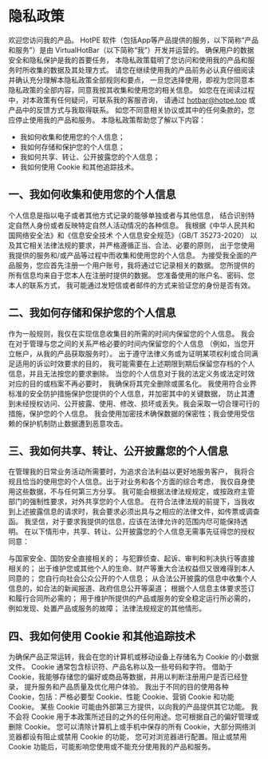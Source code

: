 # 隐私政策

欢迎您访问我的产品。 HotPE 软件（包括App等产品提供的服务，以下简称“产品和服务”）是由 VirtualHotBar（以下简称“我”）开发并运营的。 确保用户的数据安全和隐私保护是我的首要任务， 本隐私政策载明了您访问和使用我的产品和服务时所收集的数据及其处理方式。
请您在继续使用我的产品前务必认真仔细阅读并确认充分理解本隐私政策全部规则和要点， 一旦您选择使用，即视为您同意本隐私政策的全部内容，同意我按其收集和使用您的相关信息。 如您在在阅读过程中，对本政策有任何疑问，可联系我的客服咨询， 请通过 hotbar@hotpe.top 或产品中的反馈方式与我取得联系。 如您不同意相关协议或其中的任何条款的，您应停止使用我的产品和服务。
本隐私政策帮助您了解以下内容：

- 我如何收集和使用您的个人信息；
- 我如何存储和保护您的个人信息；
- 我如何共享、转让、公开披露您的个人信息；
- 我如何使用 Cookie 和其他追踪技术。

## 一、我如何收集和使用您的个人信息
个人信息是指以电子或者其他方式记录的能够单独或者与其他信息， 结合识别特定自然人身份或者反映特定自然人活动情况的各种信息。 我根据《中华人民共和国网络安全法》和《信息安全技术 个人信息安全规范》（GB/T 35273-2020） 以及其它相关法律法规的要求，并严格遵循正当、合法、必要的原则， 出于您使用我提供的服务和/或产品等过程中而收集和使用您的个人信息。
为接受我全面的产品服务，您应首先注册一个用户账号，我将通过它记录相关的数据。 您所提供的所有信息均来自于您本人在注册时提供的数据。 您准备使用的账户名、密码、您本人的联系方式， 我可能通过发短信或者邮件的方式来验证您的身份是否有效。

## 二、我如何存储和保护您的个人信息
作为一般规则，我仅在实现信息收集目的所需的时间内保留您的个人信息。 我会在对于管理与您之间的关系严格必要的时间内保留您的个人信息 （例如，当您开立帐户，从我的产品获取服务时）。 出于遵守法律义务或为证明某项权利或合同满足适用的诉讼时效要求的目的， 我可能需要在上述期限到期后保留您存档的个人信息，并且无法按您的要求删除。 当您的个人信息对于我的法定义务或法定时效对应的目的或档案不再必要时， 我确保将其完全删除或匿名化。
我使用符合业界标准的安全防护措施保护您提供的个人信息，并加密其中的关键数据， 防止其遭到未经授权访问、公开披露、使用、修改、损坏或丢失。我会采取一切合理可行的措施，保护您的个人信息。 我会使用加密技术确保数据的保密性；我会使用受信赖的保护机制防止数据遭到恶意攻击。

## 三、我如何共享、转让、公开披露您的个人信息
在管理我的日常业务活动所需要时，为追求合法利益以更好地服务客户， 我将合规且恰当的使用您的个人信息。出于对业务和各个方面的综合考虑， 我仅自身使用这些数据，不与任何第三方分享。
我可能会根据法律法规规定，或按政府主管部门的强制性要求，对外共享您的个人信息。 在符合法律法规的前提下，当我收到上述披露信息的请求时，我会要求必须出具与之相应的法律文件，如传票或调查函。 我坚信，对于要求我提供的信息，应该在法律允许的范围内尽可能保持透明。
在以下情形中，共享、转让、公开披露您的个人信息无需事先征得您的授权同意：

与国家安全、国防安全直接相关的；
与犯罪侦查、起诉、审判和判决执行等直接相关的；
出于维护您或其他个人的生命、财产等重大合法权益但又很难得到本人同意的；
您自行向社会公众公开的个人信息；
从合法公开披露的信息中收集个人信息的，如合法的新闻报道、政府信息公开等渠道；
根据个人信息主体要求签订和履行合同所必需的；
用于维护所提供的产品或服务的安全稳定运行所必需的，例如发现、处置产品或服务的故障；
法律法规规定的其他情形。

## 四、我如何使用 Cookie 和其他追踪技术
为确保产品正常运转，我会在您的计算机或移动设备上存储名为 Cookie 的小数据文件。 Cookie 通常包含标识符、产品名称以及一些号码和字符。 借助于 Cookie，我能够存储您的偏好或商品等数据，并用以判断注册用户是否已经登录， 提升服务和产品质量及优化用户体验。
我出于不同的目的使用各种 Cookie，包括：严格必要型 Cookie、性能 Cookie、营销 Cookie 和功能Cookie。 某些 Cookie 可能由外部第三方提供，以向我的产品提供其它功能。 我不会将 Cookie 用于本政策所述目的之外的任何用途。您可根据自己的偏好管理或删除 Cookie。 您可以清除计算机上或手机中保存的所有 Cookie，大部分网络浏览器都设有阻止或禁用 Cookie 的功能， 您可对浏览器进行配置。阻止或禁用 Cookie 功能后，可能影响您使用或不能充分使用我的产品和服务。
